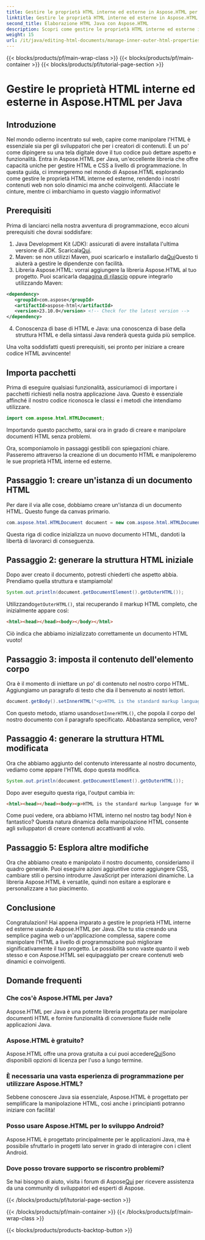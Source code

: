 ```yaml
---
title: Gestire le proprietà HTML interne ed esterne in Aspose.HTML per Java
linktitle: Gestire le proprietà HTML interne ed esterne in Aspose.HTML per Java
second_title: Elaborazione HTML Java con Aspose.HTML
description: Scopri come gestire le proprietà HTML interne ed esterne in Aspose.HTML per Java con questa guida dettagliata, perfetta per sviluppatori web e creatori di contenuti.
weight: 15
url: /it/java/editing-html-documents/manage-inner-outer-html-properties/
---
```


{{< blocks/products/pf/main-wrap-class >}}
{{< blocks/products/pf/main-container >}}
{{< blocks/products/pf/tutorial-page-section >}}

# Gestire le proprietà HTML interne ed esterne in Aspose.HTML per Java

## Introduzione
Nel mondo odierno incentrato sul web, capire come manipolare l'HTML è essenziale sia per gli sviluppatori che per i creatori di contenuti. È un po' come dipingere su una tela digitale dove il tuo codice può dettare aspetto e funzionalità. Entra in Aspose.HTML per Java, un'eccellente libreria che offre capacità uniche per gestire HTML e CSS a livello di programmazione. In questa guida, ci immergeremo nel mondo di Aspose.HTML esplorando come gestire le proprietà HTML interne ed esterne, rendendo i nostri contenuti web non solo dinamici ma anche coinvolgenti. Allacciate le cinture, mentre ci imbarchiamo in questo viaggio informativo!

## Prerequisiti

Prima di lanciarci nella nostra avventura di programmazione, ecco alcuni prerequisiti che dovrai soddisfare:

1.  Java Development Kit (JDK): assicurati di avere installata l'ultima versione di JDK. Scaricala[Qui](https://www.oracle.com/java/technologies/javase-jdk11-downloads.html).
2.  Maven: se non utilizzi Maven, puoi scaricarlo e installarlo da[Qui](https://maven.apache.org/download.cgi)Questo ti aiuterà a gestire le dipendenze con facilità.
3.  Libreria Aspose.HTML: vorrai aggiungere la libreria Aspose.HTML al tuo progetto. Puoi scaricarla da[pagina di rilascio](https://releases.aspose.com/html/java/) oppure integrarlo utilizzando Maven:
```xml
<dependency>
   <groupId>com.aspose</groupId>
   <artifactId>aspose-html</artifactId>
   <version>23.10.0</version> <!-- Check for the latest version -->
</dependency>
```
4. Conoscenza di base di HTML e Java: una conoscenza di base della struttura HTML e della sintassi Java renderà questa guida più semplice.

Una volta soddisfatti questi prerequisiti, sei pronto per iniziare a creare codice HTML avvincente!

## Importa pacchetti

Prima di eseguire qualsiasi funzionalità, assicuriamoci di importare i pacchetti richiesti nella nostra applicazione Java. Questo è essenziale affinché il nostro codice riconosca le classi e i metodi che intendiamo utilizzare.

```java
import com.aspose.html.HTMLDocument;
```

Importando questo pacchetto, sarai ora in grado di creare e manipolare documenti HTML senza problemi. 

Ora, scomponiamolo in passaggi gestibili con spiegazioni chiare. Passeremo attraverso la creazione di un documento HTML e manipoleremo le sue proprietà HTML interne ed esterne.

## Passaggio 1: creare un'istanza di un documento HTML

Per dare il via alle cose, dobbiamo creare un'istanza di un documento HTML. Questo funge da canvas primario.

```java
com.aspose.html.HTMLDocument document = new com.aspose.html.HTMLDocument();
```

Questa riga di codice inizializza un nuovo documento HTML, dandoti la libertà di lavorarci di conseguenza.

## Passaggio 2: generare la struttura HTML iniziale

Dopo aver creato il documento, potresti chiederti che aspetto abbia. Prendiamo quella struttura e stampiamola!

```java
System.out.println(document.getDocumentElement().getOuterHTML());
```

 Utilizzando`getOuterHTML()`, stai recuperando il markup HTML completo, che inizialmente appare così: 
```html
<html><head></head><body></body></html>
```
Ciò indica che abbiamo inizializzato correttamente un documento HTML vuoto!

## Passaggio 3: imposta il contenuto dell'elemento corpo

Ora è il momento di iniettare un po' di contenuto nel nostro corpo HTML. Aggiungiamo un paragrafo di testo che dia il benvenuto ai nostri lettori.

```java
document.getBody().setInnerHTML("<p>HTML is the standard markup language for Web pages.</p>");
```

Con questo metodo, stiamo usando`setInnerHTML()`, che popola il corpo del nostro documento con il paragrafo specificato. Abbastanza semplice, vero?

## Passaggio 4: generare la struttura HTML modificata

Ora che abbiamo aggiunto del contenuto interessante al nostro documento, vediamo come appare l'HTML dopo questa modifica.

```java
System.out.println(document.getDocumentElement().getOuterHTML());
```

Dopo aver eseguito questa riga, l'output cambia in:
```html
<html><head></head><body><p>HTML is the standard markup language for Web pages.</p></body></html>
```
Come puoi vedere, ora abbiamo HTML interno nel nostro tag body! Non è fantastico? Questa natura dinamica della manipolazione HTML consente agli sviluppatori di creare contenuti accattivanti al volo.

## Passaggio 5: Esplora altre modifiche

Ora che abbiamo creato e manipolato il nostro documento, consideriamo il quadro generale. Puoi eseguire azioni aggiuntive come aggiungere CSS, cambiare stili o persino introdurre JavaScript per interazioni dinamiche. La libreria Aspose.HTML è versatile, quindi non esitare a esplorare e personalizzare a tuo piacimento.

## Conclusione

Congratulazioni! Hai appena imparato a gestire le proprietà HTML interne ed esterne usando Aspose.HTML per Java. Che tu stia creando una semplice pagina web o un'applicazione complessa, sapere come manipolare l'HTML a livello di programmazione può migliorare significativamente il tuo progetto. Le possibilità sono vaste quanto il web stesso e con Aspose.HTML sei equipaggiato per creare contenuti web dinamici e coinvolgenti.

## Domande frequenti

### Che cos'è Aspose.HTML per Java?  
Aspose.HTML per Java è una potente libreria progettata per manipolare documenti HTML e fornire funzionalità di conversione fluide nelle applicazioni Java.

### Aspose.HTML è gratuito?  
 Aspose.HTML offre una prova gratuita a cui puoi accedere[Qui](https://releases.aspose.com/)Sono disponibili opzioni di licenza per l'uso a lungo termine.

### È necessaria una vasta esperienza di programmazione per utilizzare Aspose.HTML?  
Sebbene conoscere Java sia essenziale, Aspose.HTML è progettato per semplificare la manipolazione HTML, così anche i principianti potranno iniziare con facilità!

### Posso usare Aspose.HTML per lo sviluppo Android?  
Aspose.HTML è progettato principalmente per le applicazioni Java, ma è possibile sfruttarlo in progetti lato server in grado di interagire con i client Android.

### Dove posso trovare supporto se riscontro problemi?  
 Se hai bisogno di aiuto, visita i forum di Aspose[Qui](https://forum.aspose.com/c/html/29) per ricevere assistenza da una community di sviluppatori ed esperti di Aspose.

{{< /blocks/products/pf/tutorial-page-section >}}

{{< /blocks/products/pf/main-container >}}
{{< /blocks/products/pf/main-wrap-class >}}

{{< blocks/products/products-backtop-button >}}
